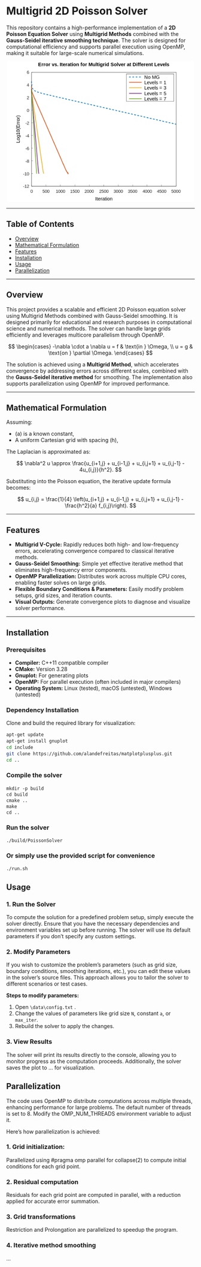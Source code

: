 # Multigrid 2D Poisson Solver

This repository contains a high-performance implementation of a **2D Poisson Equation Solver** using **Multigrid Methods** combined with the **Gauss-Seidel iterative smoothing technique**. The solver is designed for computational efficiency and supports parallel execution using OpenMP, making it suitable for large-scale numerical simulations.

<div align="center">
    <img src="doc/multigrid_convergence.png" alt="Convergence Plot" width="500"/>
</div>

---

## Table of Contents
- [Overview](#overview)
- [Mathematical Formulation](#mathematical-formulation)
- [Features](#features)
- [Installation](#installation)
- [Usage](#usage)
- [Parallelization](#parallelization)

---

## Overview

This project provides a scalable and efficient 2D Poisson equation solver using Multigrid Methods combined with Gauss-Seidel smoothing. It is designed primarily for educational and research purposes in computational science and numerical methods. The solver can handle large grids efficiently and leverages multicore parallelism through OpenMP.

$$
\begin{cases}
-\nabla \cdot a \nabla u = f & \text{in } \Omega, \\
u = g & \text{on } \partial \Omega.
\end{cases}
$$

The solution is achieved using a **Multigrid Method**, which accelerates convergence by addressing errors across different scales, combined with the **Gauss-Seidel iterative method** for smoothing. The implementation also supports parallelization using OpenMP for improved performance.

---

## Mathematical Formulation

Assuming:
- \(a\) is a known constant,
- A uniform Cartesian grid with spacing \(h\),

The Laplacian is approximated as:

$$
\nabla^2 u \approx \frac{u_{i+1,j} + u_{i-1,j} + u_{i,j+1} + u_{i,j-1} - 4u_{i,j}}{h^2}.
$$

Substituting into the Poisson equation, the iterative update formula becomes:

$$
u_{i,j} = \frac{1}{4} \left(u_{i+1,j} + u_{i-1,j} + u_{i,j+1} + u_{i,j-1} - \frac{h^2}{a} f_{i,j}\right).
$$

---

## Features

- **Multigrid V-Cycle:** Rapidly reduces both high- and low-frequency errors, accelerating convergence compared to classical iterative methods.
- **Gauss-Seidel Smoothing:** Simple yet effective iterative method that eliminates high-frequency error components.
- **OpenMP Parallelization:** Distributes work across multiple CPU cores, enabling faster solves on large grids.
- **Flexible Boundary Conditions & Parameters:** Easily modify problem setups, grid sizes, and iteration counts.
- **Visual Outputs:** Generate convergence plots to diagnose and visualize solver performance.

---

## Installation

### Prerequisites
- **Compiler:** C++11 compatible compiler
- **CMake:** Version 3.28
- **Gnuplot:** For generating plots
- **OpenMP:** For parallel execution (often included in major compilers)
- **Operating System:** Linux (tested), macOS (untested), Windows (untested)

### Dependency Installation
Clone and build the required library for visualization:

```bash
apt-get update
apt-get install gnuplot
cd include
git clone https://github.com/alandefreitas/matplotplusplus.git
cd ..
```

### Compile the solver

```
mkdir -p build
cd build
cmake ..
make
cd ..
```

### Run the solver

```
./build/PoissonSolver
```

### Or simply use the provided script for convenience

```
./run.sh
```
## Usage

### 1. Run the Solver
To compute the solution for a predefined problem setup, simply execute the solver directly. Ensure that you have the necessary dependencies and environment variables set up before running. The solver will use its default parameters if you don’t specify any custom settings.

### 2. Modify Parameters
If you wish to customize the problem’s parameters (such as grid size, boundary conditions, smoothing iterations, etc.), you can edit these values in the solver’s source files. This approach allows you to tailor the solver to different scenarios or test cases.

**Steps to modify parameters:**
1. Open `\data\config.txt` .
2. Change the values of parameters like grid size `N`, constant `a`, or `max_iter`.
3. Rebuild the solver to apply the changes.

### 3. View Results
The solver will print its results directly to the console, allowing you to monitor progress as the computation proceeds. Additionally, the solver saves the plot to ... for visualization.

## Parallelization
The code uses OpenMP to distribute computations across multiple threads, enhancing performance for large problems. The default number of threads is set to 8. Modify the OMP_NUM_THREADS environment variable to adjust it.

Here’s how parallelization is achieved:

### 1. Grid initialization: 
Parallelized using #pragma omp parallel for collapse(2) to compute initial conditions for each grid point.

### 2. Residual computation
Residuals for each grid point are computed in parallel, with a reduction applied for accurate error summation.

### 3. Grid transformations
Restriction and Prolongation are parallelized to speedup the program.

### 4. Iterative method smoothing
...
